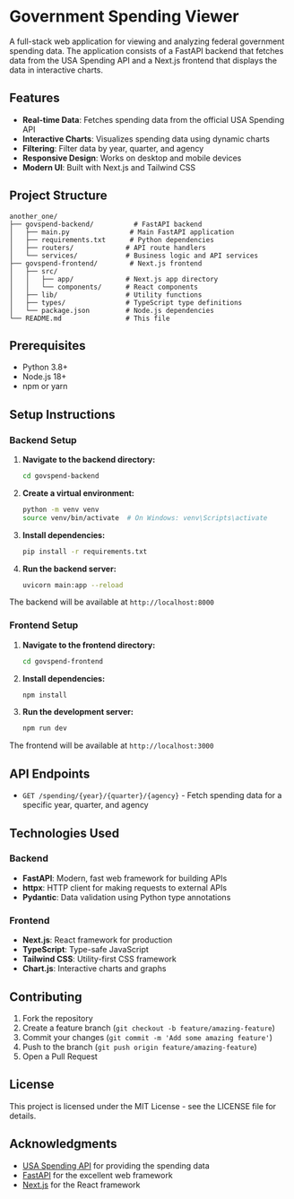 # Government Spending Viewer

A full-stack web application for viewing and analyzing federal government spending data. The application consists of a FastAPI backend that fetches data from the USA Spending API and a Next.js frontend that displays the data in interactive charts.

## Features

- **Real-time Data**: Fetches spending data from the official USA Spending API
- **Interactive Charts**: Visualizes spending data using dynamic charts
- **Filtering**: Filter data by year, quarter, and agency
- **Responsive Design**: Works on desktop and mobile devices
- **Modern UI**: Built with Next.js and Tailwind CSS

## Project Structure

```
another_one/
├── govspend-backend/          # FastAPI backend
│   ├── main.py               # Main FastAPI application
│   ├── requirements.txt      # Python dependencies
│   ├── routers/             # API route handlers
│   └── services/            # Business logic and API services
├── govspend-frontend/        # Next.js frontend
│   ├── src/
│   │   ├── app/             # Next.js app directory
│   │   └── components/      # React components
│   ├── lib/                 # Utility functions
│   ├── types/               # TypeScript type definitions
│   └── package.json         # Node.js dependencies
└── README.md                # This file
```

## Prerequisites

- Python 3.8+
- Node.js 18+
- npm or yarn

## Setup Instructions

### Backend Setup

1. **Navigate to the backend directory:**

   ```bash
   cd govspend-backend
   ```

2. **Create a virtual environment:**

   ```bash
   python -m venv venv
   source venv/bin/activate  # On Windows: venv\Scripts\activate
   ```

3. **Install dependencies:**

   ```bash
   pip install -r requirements.txt
   ```

4. **Run the backend server:**
   ```bash
   uvicorn main:app --reload
   ```

The backend will be available at `http://localhost:8000`

### Frontend Setup

1. **Navigate to the frontend directory:**

   ```bash
   cd govspend-frontend
   ```

2. **Install dependencies:**

   ```bash
   npm install
   ```

3. **Run the development server:**
   ```bash
   npm run dev
   ```

The frontend will be available at `http://localhost:3000`

## API Endpoints

- `GET /spending/{year}/{quarter}/{agency}` - Fetch spending data for a specific year, quarter, and agency

## Technologies Used

### Backend

- **FastAPI**: Modern, fast web framework for building APIs
- **httpx**: HTTP client for making requests to external APIs
- **Pydantic**: Data validation using Python type annotations

### Frontend

- **Next.js**: React framework for production
- **TypeScript**: Type-safe JavaScript
- **Tailwind CSS**: Utility-first CSS framework
- **Chart.js**: Interactive charts and graphs

## Contributing

1. Fork the repository
2. Create a feature branch (`git checkout -b feature/amazing-feature`)
3. Commit your changes (`git commit -m 'Add some amazing feature'`)
4. Push to the branch (`git push origin feature/amazing-feature`)
5. Open a Pull Request

## License

This project is licensed under the MIT License - see the LICENSE file for details.

## Acknowledgments

- [USA Spending API](https://api.usaspending.gov/) for providing the spending data
- [FastAPI](https://fastapi.tiangolo.com/) for the excellent web framework
- [Next.js](https://nextjs.org/) for the React framework
